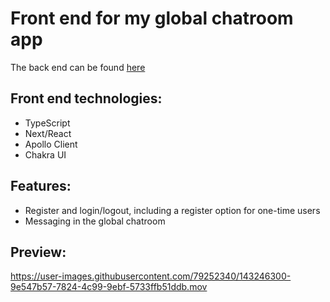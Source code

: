 # Front end for my global chatroom app

The back end can be found [here](https://github.com/gianniverstegen/chat_app_backend)

## Front end technologies:

- TypeScript
- Next/React
- Apollo Client
- Chakra UI

## Features:

- Register and login/logout, including a register option for one-time users
- Messaging in the global chatroom

## Preview:

https://user-images.githubusercontent.com/79252340/143246300-9e547b57-7824-4c99-9ebf-5733ffb51ddb.mov

